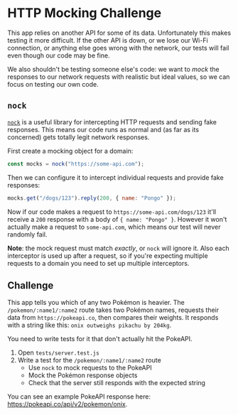# HTTP Mocking Challenge

This app relies on another API for some of its data. Unfortunately this makes testing it more difficult. If the other API is down, or we lose our Wi-Fi connection, or anything else goes wrong with the network, our tests will fail even though our code may be fine.

We also shouldn't be testing someone else's code: we want to _mock_ the responses to our network requests with realistic but ideal values, so we can focus on testing our own code.

## `nock`

[`nock`](https://www.npmjs.com/package/nock) is a useful library for intercepting HTTP requests and sending fake responses. This means our code runs as normal and (as far as its concerned) gets totally legit network responses.

First create a mocking object for a domain:

```js
const mocks = nock("https://some-api.com");
```

Then we can configure it to intercept individual requests and provide fake responses:

```js
mocks.get("/dogs/123").reply(200, { name: "Pongo" });
```

Now if our code makes a request to `https://some-api.com/dogs/123` it'll receive a `200` response with a body of `{ name: "Pongo" }`. However it won't actually make a request to `some-api.com`, which means our test will never randomly fail.

**Note**: the mock request must match _exactly_, or `nock` will ignore it. Also each interceptor is used up after a request, so if you're expecting multiple requests to a domain you need to set up multiple interceptors.

## Challenge

This app tells you which of any two Pokémon is heavier. The `/pokemon/:name1/:name2` route takes two Pokémon names, requests their data from `https://pokeapi.co`, then compares their weights. It responds with a string like this: `onix outweighs pikachu by 204kg`.

You need to write tests for it that don't actually hit the PokeAPI.

1. Open `tests/server.test.js`
1. Write a test for the `/pokemon/:name1/:name2` route
   - Use `nock` to mock requests to the PokeAPI
   - Mock the Pokémon response objects
   - Check that the server still responds with the expected string

You can see an example PokeAPI response here: https://pokeapi.co/api/v2/pokemon/onix.
